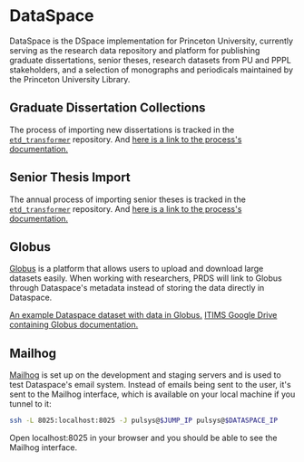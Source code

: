 # DataSpace

DataSpace is the DSpace implementation for Princeton University, currently
serving as the research data repository and platform for publishing graduate
dissertations, senior theses, research datasets from PU and PPPL stakeholders,
and a selection of monographs and periodicals maintained by the Princeton
University Library.

## Graduate Dissertation Collections

The process of importing new dissertations is tracked in the [`etd_transformer`](https://github.com/pulibrary/etd_transformer)
repository. And [here is a link to the process's documentation.](https://pulibrary.github.io/etd_transformer/process-dissertations.html)

## Senior Thesis Import

The annual process of importing senior theses is tracked in the [`etd_transformer`](https://github.com/pulibrary/etd_transformer)
repository. And [here is a link to the process's documentation.](https://pulibrary.github.io/etd_transformer/process-theses.html)

## Globus

[Globus](https://www.globus.org/) is a platform that allows users to upload and
download large datasets easily. When working with researchers, PRDS will link to
Globus through Dataspace's metadata instead of storing the data directly in Dataspace. 

[An example Dataspace dataset with data in Globus.](https://dataspace.princeton.edu/handle/88435/dsp01nz8062179)
[ITIMS Google Drive containing Globus documentation.](https://drive.google.com/drive/folders/1W3PM757IW6dMqD_kZizQVdNftvm1Ct6V?usp=sharing)

## Mailhog

[Mailhog](https://github.com/mailhog) is set up on the development and staging servers and is used to test Dataspace's email system. Instead of emails being sent to the user, it's sent to the Mailhog interface, which is available on your local machine if you tunnel to it:

```bash
ssh -L 8025:localhost:8025 -J pulsys@$JUMP_IP pulsys@$DATASPACE_IP
```

Open localhost:8025 in your browser and you should be able to see the Mailhog interface.
